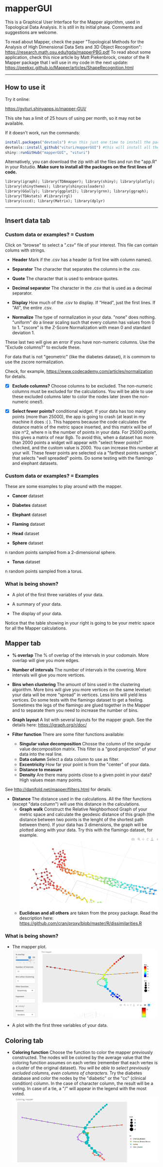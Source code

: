 # mapperGUI

This is a Graphical User Interface for the Mapper algorithm, used in Topological Data Analysis. It is still in its initial phase. Comments and suggestions are welcome.

To read about Mapper, check the paper "Topological Methods for the Analysis of High Dimensional
Data Sets and 3D Object Recognition": https://research.math.osu.edu/tgda/mapperPBG.pdf
To read about some application, check this nice article by Matt Piekenbrock, creator of the R Mapper package that I will use in my code in the next update: https://peekxc.github.io/Mapper/articles/ShapeRecognition.html

-------------------------------------------------

## How to use it

Try it online:

https://gvituri.shinyapps.io/mapper-GUI/

This site has a limit of 25 hours of using per month, so it may not be available.

If it doesn't work, run the commands:

```R
install.packages("devtools") #run this just one time to install the package
devtools::install_github("vituri/mapperGUI") #this will install all the dependencies
shiny::runGitHub("mapperGUI", "vituri")
```

Alternatively, you can download the zip with all the files and run the "app.R" in your Rstudio. **Make sure to install all the packages on the first lines of code.**
```
library(igraph); library(TDAmapper); library(shiny); library(plotly); library(shinythemes); library(shinycssloaders)
library(GGally); library(ggplot2); library(grnn); library(ggraph); library(TDAstats) #library(rgl)
library(cccd); library(Matrix); library(dplyr)
```
--------------------------

## Insert data tab

### Custom data or examples? = Custom
Click on "browse" to select a ".csv" file of your interest. This file can contain colums with strings.

- **Header** 
Mark if the .csv has a header (a first line with column names). 

- **Separator**
The character that separates the columns in the .csv.

- **Quote** 
The character that is used to embrace quotes.

- **Decimal separator**
The character in the .csv that is used as a decimal separator.

- **Display**
How much of the .csv to display. If "Head", just the first lines. If "All", the entire .csv.

- **Normalize**
The type of normalization in your data. "none" does nothing. "uniform" do a linear scaling such that every column has values from 0 to 1. "zscore" is the Z-Score Normalization with mean 0 and standard deviation 1. 

These last two will give an error if you have non-numeric columns. Use the "Exclude columns?" to exclude these.

For data that is not "geometric" (like the diabetes dataset), it is commom to use the zscore normalization. 

Check, for example, https://www.codecademy.com/articles/normalization for details.

- [X] **Exclude columns?**
Choose columns to be excluded. The non-numeric columns must be excluded for the calculations. You will be able to use these excluded columns later to color the nodes later (even the non-numeric ones!).

- [X] **Select fewer points?** conditional widget. If your data has too many points (more than 25000), the app is going to crash (at least in my machine it does :( ). This happens because the code calculates the distance matrix of the metric space inserted, and this matrix will be of size n^2, where n is the number of points in your data. For 25000 points, this gives a matrix of near 8gb. To avoid this, when a dataset has more than 2000 points a widget will appear with "select fewer points?" checked, and the custom value is 2000. You can increase this number at your will. These fewer points are selected via a "farthest points sample", that selects "well spreaded" points. Do some testing with the flamingo and elephant datasets.

### Custom data or examples? = Examples

These are some examples to play around with the mapper.

- **Cancer** dataset

- **Diabetes** dataset

- **Elephant** dataset

- **Flaming** dataset

- **Head** dataset

- **Sphere** dataset

n random points sampled from a 2-dimensional sphere.

- **Torus** dataset

n random points sampled from a torus.

### What is being shown?

- A plot of the first three variables of your data.

- A summary of your data.

- The display of your data.

Notice that the table showing in your right is going to be your metric space for all the Mapper calculations.

## Mapper tab

- **% overlap** The % of overlap of the intervals in your codomain. More overlap will give you more edges.

- **Number of intervals** The number of intervals in the covering. More intervals will give you more vertices.

- **Bins when clustering** The amount of bins used in the clustering algorithm. More bins will give you more vertices on the same levelset: your data will be more "spread" in vertices. Less bins will yield less vertices. Do some tests with the flamingo dataset to get a feeling. Sometimes the legs of the flamingo are glued together in the Mapper and to separate them you need to increase the number of bins.

- **Graph layout** A list with several layouts for the mapper graph. See the details here: https://igraph.org/r/doc/

- **Filter function** There are some filter functions available:
  - **Singular value decomposition** Chosse the column of the singular value decomposition matrix. This filter is a "good projection" of your data into the real line.
  - **Data column** Select a data column to use as filter.
  - **Excentricity** How far your point is from the "center" of your data.
  - **Distance to measure**
  - **Density** Are there many points close to a given point in your data? High values mean many points.
  
 See http://danifold.net/mapper/filters.html for details.
 
- **Distance** The distance used in the calculations. All the filter functions (except "data column") will use this distance in the calculations. 
  - **Graph walk** Construct the Relative Neighborhood Graph of your metric space and calculate the geodesic distance of this graph (the distance between two points is the lenght of the shortest path between them). If your data has 3 dimensions, the graph will be plotted along with your data. Try this with the flamingo dataset, for example.
![geodesic graph example](pics/geodesic-example.png) 
  - **Euclidean and all others** are taken from the proxy package. Read the description here: https://github.com/cran/proxy/blob/master/R/dissimilarities.R

### What is being shown?

- The mapper plot.
![diabetes mapper](pics/diabetes-mapper.png) 

- A plot with the first three variables of your data.

## Coloring tab

- **Coloring function** Choose the function to color the mapper previously constructed. The nodes will be colored by the average value that the coloring function assumes on each vertex (remember that each vertex is a cluster of the original dataset). *You will be able to select previously excluded columns, even columns of characters*. Try the diabetes database and color the nodes by the "diabetic" or the "cc" (clinical condition) column. In the case of character column, the result will be a voting. In case of a tie, a "/" will appear in the legend with the most voted.
![diabetes mapper](pics/diabetes-coloring.png) 
